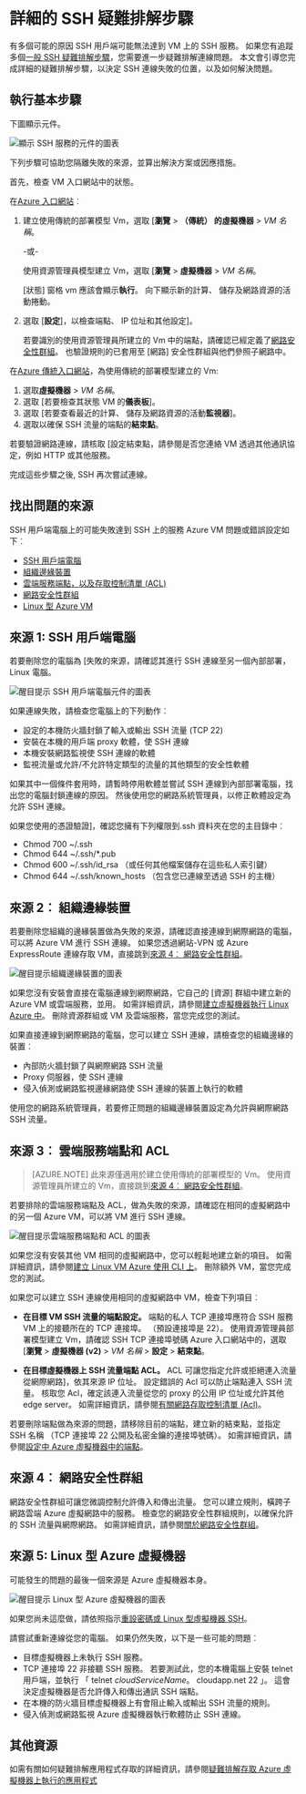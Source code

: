 <properties
    pageTitle="詳細 SSH 疑難排解 Azure VM |Microsoft Azure"
    description="更詳細的疑難排解步驟連線到 Azure 虛擬機器問題 SSH"
    keywords="ssh 拒絕連線，ssh 錯誤、 azure ssh，SSH 連線失敗"
    services="virtual-machines-linux"
    documentationCenter=""
    authors="iainfoulds"
    manager="timlt"
    editor=""
    tags="top-support-issue,azure-service-management,azure-resource-manager"/>

<tags
    ms.service="virtual-machines-linux"
    ms.workload="infrastructure-services"
    ms.tgt_pltfrm="vm-linux"
    ms.devlang="na"
    ms.topic="support-article"
    ms.date="09/01/2016"
    ms.author="iainfou"/>

# <a name="detailed-ssh-troubleshooting-steps"></a>詳細的 SSH 疑難排解步驟

有多個可能的原因 SSH 用戶端可能無法達到 VM 上的 SSH 服務。 如果您有追蹤多個[一般 SSH 疑難排解步驟](virtual-machines-linux-troubleshoot-ssh-connection.md)，您需要進一步疑難排解連線問題。 本文會引導您完成詳細的疑難排解步驟，以決定 SSH 連線失敗的位置，以及如何解決問題。

## <a name="take-preliminary-steps"></a>執行基本步驟

下圖顯示元件。

![顯示 SSH 服務的元件的圖表](./media/virtual-machines-linux-detailed-troubleshoot-ssh-connection/ssh-tshoot1.png)

下列步驟可協助您隔離失敗的來源，並算出解決方案或因應措施。

首先，檢查 VM 入口網站中的狀態。

在[Azure 入口網站](https://portal.azure.com)︰

1. 建立使用傳統的部署模型 Vm，選取 [**瀏覽** > **（傳統） 的虛擬機器** > *VM 名稱*。

    -或-

    使用資源管理員模型建立 Vm，選取 [**瀏覽** > **虛擬機器** > *VM 名稱*。

    [狀態] 窗格 vm 應該會顯示**執行**。 向下顯示新的計算、 儲存及網路資源的活動捲動。

2. 選取 [**設定**]，以檢查端點、 IP 位址和其他設定]。

    若要識別的使用資源管理員所建立的 Vm 中的端點，請確認已經定義了[網路安全性群組](../virtual-network/virtual-networks-nsg.md)。 也驗證規則的已套用至 [網路] 安全性群組與他們參照子網路中。

在[Azure 傳統入口網站](https://manage.windowsazure.com)，為使用傳統的部署模型建立的 Vm:

1. 選取**虛擬機器** > *VM 名稱*。
2. 選取 [若要檢查其狀態 VM 的**儀表板**]。
3. 選取 [若要查看最近的計算、 儲存及網路資源的活動**監視器**]。
4. 選取以確保 SSH 流量的端點的**結束點**。

若要驗證網路連線，請核取 [設定結束點，請參閱是否您連絡 VM 透過其他通訊協定，例如 HTTP 或其他服務。

完成這些步驟之後, SSH 再次嘗試連線。


## <a name="find-the-source-of-the-issue"></a>找出問題的來源

SSH 用戶端電腦上的可能失敗達到 SSH 上的服務 Azure VM 問題或錯誤設定如下︰

- [SSH 用戶端電腦](#source-1-ssh-client-computer)
- [組織邊緣裝置](#source-2-organization-edge-device)
- [雲端服務端點，以及存取控制清單 (ACL)](#source-3-cloud-service-endpoint-and-acl)
- [網路安全性群組](#source-4-network-security-groups)
- [Linux 型 Azure VM](#source-5-linux-based-azure-virtual-machine)

## <a name="source-1-ssh-client-computer"></a>來源 1: SSH 用戶端電腦

若要刪除您的電腦為 [失敗的來源，請確認其進行 SSH 連線至另一個內部部署，Linux 電腦。

![醒目提示 SSH 用戶端電腦元件的圖表](./media/virtual-machines-linux-detailed-troubleshoot-ssh-connection/ssh-tshoot2.png)

如果連線失敗，請檢查您電腦上的下列動作︰

- 設定的本機防火牆封鎖了輸入或輸出 SSH 流量 (TCP 22)
- 安裝在本機的用戶端 proxy 軟體，使 SSH 連線
- 本機安裝網路監視使 SSH 連線的軟體
- 監視流量或允許/不允許特定類型的流量的其他類型的安全性軟體

如果其中一個條件套用時，請暫時停用軟體並嘗試 SSH 連線到內部部署電腦，找出您的電腦封鎖連線的原因。 然後使用您的網路系統管理員，以修正軟體設定為允許 SSH 連線。

如果您使用的憑證驗證]，確認您擁有下列權限到.ssh 資料夾在您的主目錄中︰

- Chmod 700 ~/.ssh
- Chmod 644 ~/.ssh/\*.pub
- Chmod 600 ~/.ssh/id_rsa （或任何其他檔案儲存在這些私人索引鍵）
- Chmod 644 ~/.ssh/known_hosts （包含您已連線至透過 SSH 的主機）

## <a name="source-2-organization-edge-device"></a>來源 2︰ 組織邊緣裝置

若要刪除您組織的邊緣裝置做為失敗的來源，請確認直接連線到網際網路的電腦，可以將 Azure VM 進行 SSH 連線。 如果您透過網站-VPN 或 Azure ExpressRoute 連線存取 VM，直接跳到[來源 4︰ 網路安全性群組](#nsg)。

![醒目提示組織邊緣裝置的圖表](./media/virtual-machines-linux-detailed-troubleshoot-ssh-connection/ssh-tshoot3.png)

如果您沒有安裝會直接在電腦連線到網際網路，它自己的 [資源] 群組中建立新的 Azure VM 或雲端服務，並用。 如需詳細資訊，請參閱[建立虛擬機器執行 Linux Azure 中](virtual-machines-linux-quick-create-cli.md)。 刪除資源群組或 VM 及雲端服務，當您完成您的測試。

如果直接連線到網際網路的電腦，您可以建立 SSH 連線，請檢查您的組織邊緣的裝置︰

- 內部防火牆封鎖了與網際網路 SSH 流量
- Proxy 伺服器，使 SSH 連線
- 侵入偵測或網路監視邊緣網路使 SSH 連線的裝置上執行的軟體

使用您的網路系統管理員，若要修正問題的組織邊緣裝置設定為允許與網際網路 SSH 流量。

## <a name="source-3-cloud-service-endpoint-and-acl"></a>來源 3︰ 雲端服務端點和 ACL

> [AZURE.NOTE] 此來源僅適用於建立使用傳統的部署模型的 Vm。 使用資源管理員所建立的 Vm，直接跳到[來源 4︰ 網路安全性群組](#nsg)。

若要排除的雲端服務端點及 ACL，做為失敗的來源，請確認在相同的虛擬網路中的另一個 Azure VM，可以將 VM 進行 SSH 連線。

![醒目提示雲端服務端點和 ACL 的圖表](./media/virtual-machines-linux-detailed-troubleshoot-ssh-connection/ssh-tshoot4.png)

如果您沒有安裝其他 VM 相同的虛擬網路中，您可以輕鬆地建立新的項目。 如需詳細資訊，請參閱[建立 Linux VM Azure 使用 CLI 上](virtual-machines-linux-quick-create-cli.md)。 刪除額外 VM，當您完成您的測試。

如果您可以建立 SSH 連線使用相同的虛擬網路中 VM，檢查下列項目︰

- **在目標 VM SSH 流量的端點設定。** 端點的私人 TCP 連接埠應符合 SSH 服務 VM 上的接聽所在的 TCP 連接埠。 （預設連接埠是 22）。 使用資源管理員部署模型建立 Vm，請確認 SSH TCP 連接埠號碼 Azure 入口網站中的，選取 [**瀏覽** > **虛擬機器 (v2)** > *VM 名稱* > **設定** > **結束點**。

- **在目標虛擬機器上 SSH 流量端點 ACL。** ACL 可讓您指定允許或拒絕連入流量從網際網路]，依其來源 IP 位址。 設定錯誤的 Acl 可以防止端點連入 SSH 流量。 核取您 Acl，確定該連入流量從您的 proxy 的公用 IP 位址或允許其他 edge server。 如需詳細資訊，請參閱[有關網路存取控制清單 (Acl)](../virtual-network/virtual-networks-acl.md)。

若要刪除端點做為來源的問題，請移除目前的端點，建立新的結束點，並指定 SSH 名稱 （TCP 連接埠 22 公開及私密金鑰的連接埠號碼）。 如需詳細資訊，請參閱[設定中 Azure 虛擬機器中的端點](virtual-machines-windows-classic-setup-endpoints.md)。

<a id="nsg"></a>
## <a name="source-4-network-security-groups"></a>來源 4︰ 網路安全性群組

網路安全性群組可讓您微調控制允許傳入和傳出流量。 您可以建立規則，橫跨子網路雲端 Azure 虛擬網路中的服務。 檢查您的網路安全性群組規則，以確保允許的 SSH 流量與網際網路。
如需詳細資訊，請參閱[關於網路安全性群組](../virtual-network/virtual-networks-nsg.md)。

## <a name="source-5-linux-based-azure-virtual-machine"></a>來源 5: Linux 型 Azure 虛擬機器

可能發生的問題的最後一個來源是 Azure 虛擬機器本身。

![醒目提示 Linux 型 Azure 虛擬機器的圖表](./media/virtual-machines-linux-detailed-troubleshoot-ssh-connection/ssh-tshoot5.png)

如果您尚未這麼做，請依照指示[重設密碼或 Linux 型虛擬機器 SSH](virtual-machines-linux-classic-reset-access.md)。

請嘗試重新連線從您的電腦。 如果仍然失敗，以下是一些可能的問題︰

- 目標虛擬機器上未執行 SSH 服務。
- TCP 連接埠 22 非接聽 SSH 服務。 若要測試此，您的本機電腦上安裝 telnet 用戶端，並執行 「 telnet *cloudServiceName*。 cloudapp.net 22 」。 這會決定虛擬機器是否允許傳入和傳出通訊 SSH 端點。
- 在本機的防火牆目標虛擬機器上有會阻止輸入或輸出 SSH 流量的規則。
- 侵入偵測或網路監視 Azure 虛擬機器執行軟體防止 SSH 連線。


## <a name="additional-resources"></a>其他資源
如需有關如何疑難排解應用程式存取的詳細資訊，請參閱[疑難排解存取 Azure 虛擬機器上執行的應用程式](virtual-machines-linux-troubleshoot-app-connection.md)